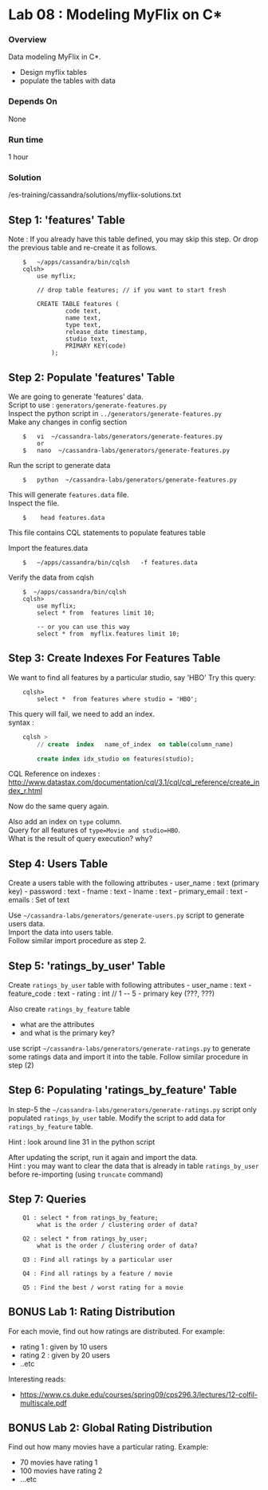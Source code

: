 <link rel='stylesheet' href='../assets/css/main.css'/>



# Lab 08 : Modeling MyFlix on C*

### Overview
Data modeling MyFlix in C*.
- Design myflix tables
- populate the tables with data

### Depends On
None

### Run time
1 hour

### Solution
/es-training/cassandra/solutions/myflix-solutions.txt

## Step 1:  'features' Table
Note : If you already have this table defined, you may skip this step.
Or drop the previous table and re-create it as follows.
```
    $   ~/apps/cassandra/bin/cqlsh
    cqlsh>
        use myflix;

        // drop table features; // if you want to start fresh

        CREATE TABLE features (
                code text,
                name text,
                type text,
                release_date timestamp,
                studio text,
                PRIMARY KEY(code)
            );
```

## Step 2: Populate 'features' Table
We are going to generate 'features' data.  
Script to use :  `generators/generate-features.py`  
Inspect the python script in `../generators/generate-features.py`  
Make any changes in config section
```
    $   vi  ~/cassandra-labs/generators/generate-features.py
        or
    $   nano  ~/cassandra-labs/generators/generate-features.py
```

Run the script to generate data
```
    $   python  ~/cassandra-labs/generators/generate-features.py
```

This will generate  `features.data` file.  
Inspect the file.  
```
    $    head features.data
```
This file contains CQL statements to populate features table

Import the features.data
```
    $   ~/apps/cassandra/bin/cqlsh   -f features.data
```

Verify the data from cqlsh
```
    $  ~/apps/cassandra/bin/cqlsh
    cqlsh>
        use myflix;
        select * from  features limit 10;

        -- or you can use this way
        select * from  myflix.features limit 10;
```

## Step 3:  Create Indexes For Features Table
We want to find all features by a particular studio, say 'HBO'
Try this query:
```
    cqlsh>   
        select *  from features where studio = 'HBO';
```

This query will fail,  we need to add an index.  
syntax :
```sql
    cqlsh >
        // create  index   name_of_index  on table(column_name)

        create index idx_studio on features(studio);
```

CQL Reference on indexes : http://www.datastax.com/documentation/cql/3.1/cql/cql_reference/create_index_r.html

Now do the same query again.

Also add an index on `type` column.  
Query for all features of `type=Movie and studio=HBO`.   
What is the result of query execution?  why?


## Step 4: Users Table
Create a users table with the following attributes
    - user_name  : text  (primary key)
    - password : text
    - fname : text
    - lname : text
    - primary_email : text
    - emails : Set of text

Use  `~/cassandra-labs/generators/generate-users.py`  script to generate users data.  
Import the data into users table.   
Follow similar import procedure as step 2.


## Step 5: 'ratings_by_user' Table
Create `ratings_by_user` table with following attributes
    - user_name : text
    - feature_code : text
    - rating : int  // 1 -- 5
    - primary key (???,  ???)

Also create `ratings_by_feature` table
- what are the attributes
- and what is the primary key?


use script `~/cassandra-labs/generators/generate-ratings.py`  to generate some ratings data and import it into the table.
Follow similar procedure in step (2)


## Step 6: Populating  'ratings_by_feature' Table
In step-5 the `~/cassandra-labs/generators/generate-ratings.py` script only populated `ratings_by_user` table.  Modify the script to add data for `ratings_by_feature` table.

Hint : look around line 31 in the python script

After updating the script, run it again and import the data.  
Hint : you may want to clear the data that is already in table `ratings_by_user` before re-importing  (using `truncate` command)


## Step 7: Queries
```
    Q1 : select * from ratings_by_feature;
        what is the order / clustering order of data?

    Q2 : select * from ratings_by_user;
        what is the order / clustering order of data?

    Q3 : Find all ratings by a particular user

    Q4 : Find all ratings by a feature / movie

    Q5 : Find the best / worst rating for a movie
```



## BONUS Lab 1:  Rating Distribution
For each movie, find out how ratings are distributed.
For example:
- rating 1 : given by 10 users
- rating 2 : given by 20 users
- ..etc

Interesting reads:
- https://www.cs.duke.edu/courses/spring09/cps296.3/lectures/12-colfil-multiscale.pdf


## BONUS Lab 2: Global Rating Distribution
Find out how many movies have a particular rating.
Example:
- 70 movies have rating 1
- 100 movies have rating 2
- ...etc
